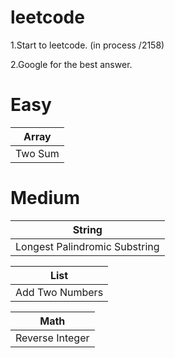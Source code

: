 # leetcode

1.Start to leetcode.  (in process  /2158)


2.Google for the best answer.



# Easy #

|  Array    |
| ------------  | 
| Two Sum   |  



# Medium #
|  String    |
| ------------  | 
| Longest Palindromic Substring |

|  List    |
| ------------  | 
| Add Two Numbers   |  

|  Math    |
| ------------  | 
| Reverse Integer   |  